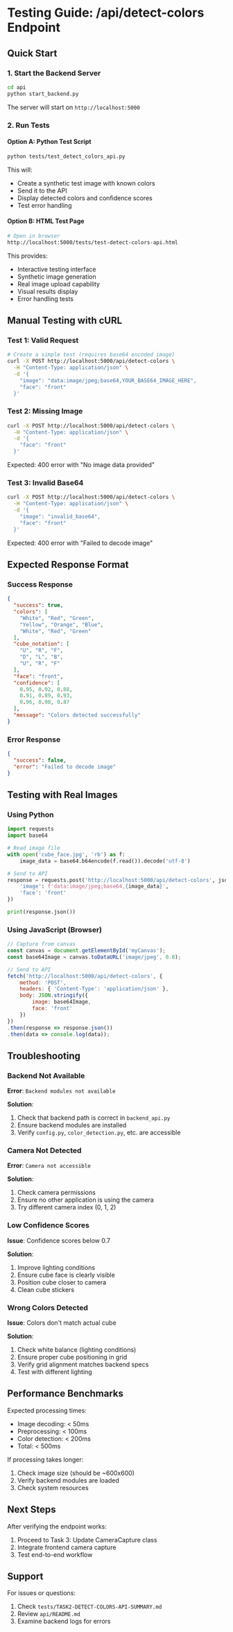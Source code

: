 # Testing Guide: /api/detect-colors Endpoint

## Quick Start

### 1. Start the Backend Server

```bash
cd api
python start_backend.py
```

The server will start on `http://localhost:5000`

### 2. Run Tests

#### Option A: Python Test Script
```bash
python tests/test_detect_colors_api.py
```

This will:
- Create a synthetic test image with known colors
- Send it to the API
- Display detected colors and confidence scores
- Test error handling

#### Option B: HTML Test Page
```bash
# Open in browser
http://localhost:5000/tests/test-detect-colors-api.html
```

This provides:
- Interactive testing interface
- Synthetic image generation
- Real image upload capability
- Visual results display
- Error handling tests

## Manual Testing with cURL

### Test 1: Valid Request
```bash
# Create a simple test (requires base64 encoded image)
curl -X POST http://localhost:5000/api/detect-colors \
  -H "Content-Type: application/json" \
  -d '{
    "image": "data:image/jpeg;base64,YOUR_BASE64_IMAGE_HERE",
    "face": "front"
  }'
```

### Test 2: Missing Image
```bash
curl -X POST http://localhost:5000/api/detect-colors \
  -H "Content-Type: application/json" \
  -d '{
    "face": "front"
  }'
```

Expected: 400 error with "No image data provided"

### Test 3: Invalid Base64
```bash
curl -X POST http://localhost:5000/api/detect-colors \
  -H "Content-Type: application/json" \
  -d '{
    "image": "invalid_base64",
    "face": "front"
  }'
```

Expected: 400 error with "Failed to decode image"

## Expected Response Format

### Success Response
```json
{
  "success": true,
  "colors": [
    "White", "Red", "Green",
    "Yellow", "Orange", "Blue",
    "White", "Red", "Green"
  ],
  "cube_notation": [
    "U", "R", "F",
    "D", "L", "B",
    "U", "R", "F"
  ],
  "face": "front",
  "confidence": [
    0.95, 0.92, 0.88,
    0.91, 0.89, 0.93,
    0.96, 0.90, 0.87
  ],
  "message": "Colors detected successfully"
}
```

### Error Response
```json
{
  "success": false,
  "error": "Failed to decode image"
}
```

## Testing with Real Images

### Using Python
```python
import requests
import base64

# Read image file
with open('cube_face.jpg', 'rb') as f:
    image_data = base64.b64encode(f.read()).decode('utf-8')

# Send to API
response = requests.post('http://localhost:5000/api/detect-colors', json={
    'image': f'data:image/jpeg;base64,{image_data}',
    'face': 'front'
})

print(response.json())
```

### Using JavaScript (Browser)
```javascript
// Capture from canvas
const canvas = document.getElementById('myCanvas');
const base64Image = canvas.toDataURL('image/jpeg', 0.8);

// Send to API
fetch('http://localhost:5000/api/detect-colors', {
    method: 'POST',
    headers: { 'Content-Type': 'application/json' },
    body: JSON.stringify({
        image: base64Image,
        face: 'front'
    })
})
.then(response => response.json())
.then(data => console.log(data));
```

## Troubleshooting

### Backend Not Available
**Error**: `Backend modules not available`

**Solution**: 
1. Check that backend path is correct in `backend_api.py`
2. Ensure backend modules are installed
3. Verify `config.py`, `color_detection.py`, etc. are accessible

### Camera Not Detected
**Error**: `Camera not accessible`

**Solution**:
1. Check camera permissions
2. Ensure no other application is using the camera
3. Try different camera index (0, 1, 2)

### Low Confidence Scores
**Issue**: Confidence scores below 0.7

**Solution**:
1. Improve lighting conditions
2. Ensure cube face is clearly visible
3. Position cube closer to camera
4. Clean cube stickers

### Wrong Colors Detected
**Issue**: Colors don't match actual cube

**Solution**:
1. Check white balance (lighting conditions)
2. Ensure proper cube positioning in grid
3. Verify grid alignment matches backend specs
4. Test with different lighting

## Performance Benchmarks

Expected processing times:
- Image decoding: < 50ms
- Preprocessing: < 100ms
- Color detection: < 200ms
- Total: < 500ms

If processing takes longer:
1. Check image size (should be ~600x600)
2. Verify backend modules are loaded
3. Check system resources

## Next Steps

After verifying the endpoint works:
1. Proceed to Task 3: Update CameraCapture class
2. Integrate frontend camera capture
3. Test end-to-end workflow

## Support

For issues or questions:
1. Check `tests/TASK2-DETECT-COLORS-API-SUMMARY.md`
2. Review `api/README.md`
3. Examine backend logs for errors
